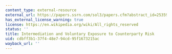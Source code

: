 ```yaml
---
content_type: external-resource
external_url: https://papers.ssrn.com/sol3/papers.cfm?abstract_id=2535900
has_external_license_warning: true
license: https://en.wikipedia.org/wiki/All_rights_reserved
status: ''
title: Intermediation and Voluntary Exposure to Counterparty Risk
uid: cdbff3b1-37f4-48e7-94cd-95f1673215ac
wayback_url: ''
---
```

